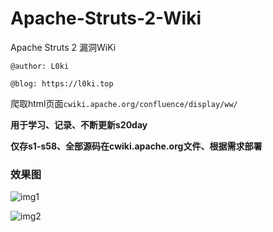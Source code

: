 # Apache-Struts-2-Wiki
Apache Struts 2 漏洞WiKi

`@author: L0ki`

`@blog: https://l0ki.top`

爬取html页面`cwiki.apache.org/confluence/display/ww/ `

**用于学习、记录、不断更新s20day**

**仅存s1-s58、全部源码在cwiki.apache.org文件、根据需求部署**

### 效果图

![img1](https://l0ki-town.oss-cn-beijing.aliyuncs.com/l0ki.top/image-20200814133157603.png)

![img2](https://l0ki-town.oss-cn-beijing.aliyuncs.com/l0ki.top/image-20200814132436305.png)


